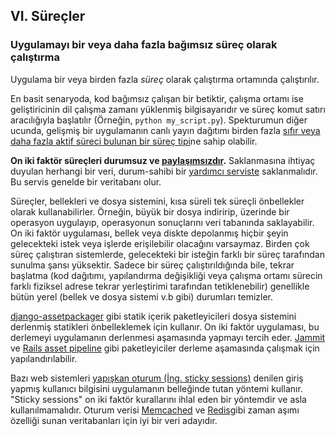 ## VI. Süreçler
### Uygulamayı bir veya daha fazla bağımsız süreç olarak çalıştırma

Uygulama bir veya birden fazla *süreç* olarak çalıştırma ortamında çalıştırılır.

En basit senaryoda, kod bağımsız çalışan bir betiktir, çalışma ortamı ise geliştiricinin dil çalışma zamanı yüklenmiş bilgisayarıdır ve süreç komut satırı aracılığıyla başlatılır (Örneğin, `python my_script.py`). Spekturumun diğer ucunda, gelişmiş bir uygulamanın canlı yayın dağıtımı birden fazla [sıfır veya daha fazla aktif süreci bulunan bir süreç tipi](./concurrency)ne sahip olabilir.

**On iki faktör süreçleri durumsuz ve [paylaşımsızdır](http://en.wikipedia.org/wiki/Shared_nothing_architecture).** Saklanmasına ihtiyaç duyulan herhangi bir veri, durum-sahibi bir [yardımcı serviste](./backing-services) saklanmalıdır. Bu servis genelde bir veritabanı olur.

Süreçler, bellekleri ve dosya sistemini, kısa süreli tek süreçli önbellekler olarak kullanabilirler. Örneğin, büyük bir dosya indiririp, üzerinde bir operasyon uygulayıp, operasyonun sonuçlarını veri tabanında saklayabilir. On iki faktör uygulaması, bellek veya diskte depolanmış hiçbir şeyin gelecekteki istek veya işlerde erişilebilir olacağını varsaymaz. Birden çok süreç çalıştıran sistemlerde, gelecekteki bir isteğin farklı bir süreç tarafından sunulma şansı yüksektir. Sadece bir süreç çalıştırıldığında bile, tekrar başlatma (kod dağıtımı, yapılandırma değişikliği veya çalışma ortamı sürecin farklı fiziksel adrese tekrar yerleştirimi tarafından tetiklenebilir) genellikle bütün yerel (bellek ve dosya sistemi v.b gibi) durumları temizler.

[django-assetpackager](http://code.google.com/p/django-assetpackager/) gibi statik içerik paketleyicileri dosya sistemini derlenmiş statikleri önbelleklemek için kullanır. On iki faktör uygulaması, bu derlemeyi uygulamanın derlenmesi aşamasında yapmayı tercih eder. [Jammit](http://documentcloud.github.io/jammit/) ve [Rails asset pipeline](http://ryanbigg.com/guides/asset_pipeline.html) gibi paketleyiciler derleme aşamasında çalışmak için yapılandırılabilir.

Bazı web sistemleri [yapışkan oturum (İng. sticky sessions)](http://en.wikipedia.org/wiki/Load_balancing_%28computing%29#Persistence) denilen giriş yapmış kullanıcı bilgisini uygulamanın belleğinde tutan yöntemi kullanır. "Sticky sessions" on iki faktör kurallarını ihlal eden bir yöntemdir ve asla kullanılmamalıdır. Oturum verisi [Memcached](http://memcached.org/) ve [Redis](http://redis.io/)gibi zaman aşımı özelliği sunan veritabanları için iyi bir veri adayıdır.
